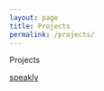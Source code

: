```yaml
---
layout: page
title: Projects
permalink: /projects/
---
```


Projects

[speakly]({{site.data.pages.projects.speakly.url}})
